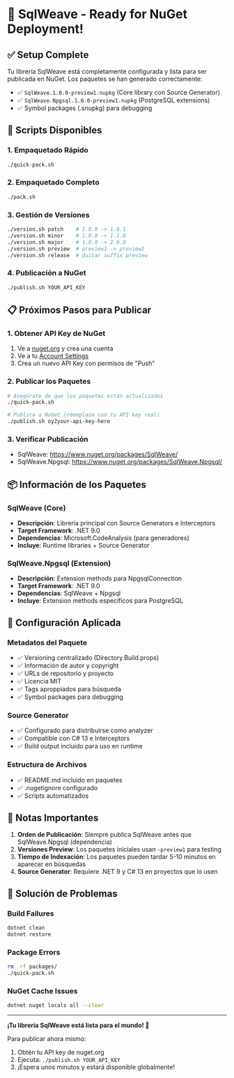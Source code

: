 # 🚀 SqlWeave - Ready for NuGet Deployment!

## ✅ Setup Complete

Tu librería SqlWeave está completamente configurada y lista para ser publicada en NuGet. Los paquetes se han generado correctamente:

- ✅ `SqlWeave.1.0.0-preview1.nupkg` (Core library con Source Generator)
- ✅ `SqlWeave.Npgsql.1.0.0-preview1.nupkg` (PostgreSQL extensions)
- ✅ Symbol packages (.snupkg) para debugging

## 🔧 Scripts Disponibles

### 1. Empaquetado Rápido
```bash
./quick-pack.sh
```

### 2. Empaquetado Completo  
```bash
./pack.sh
```

### 3. Gestión de Versiones
```bash
./version.sh patch    # 1.0.0 -> 1.0.1
./version.sh minor    # 1.0.0 -> 1.1.0
./version.sh major    # 1.0.0 -> 2.0.0
./version.sh preview  # preview1 -> preview2
./version.sh release  # Quitar suffix preview
```

### 4. Publicación a NuGet
```bash
./publish.sh YOUR_API_KEY
```

## 📋 Próximos Pasos para Publicar

### 1. Obtener API Key de NuGet
1. Ve a [nuget.org](https://www.nuget.org) y crea una cuenta
2. Ve a tu [Account Settings](https://www.nuget.org/account/apikeys)
3. Crea un nuevo API Key con permisos de "Push"

### 2. Publicar los Paquetes
```bash
# Asegúrate de que los paquetes están actualizados
./quick-pack.sh

# Publica a NuGet (reemplaza con tu API key real)
./publish.sh oy2your-api-key-here
```

### 3. Verificar Publicación
- SqlWeave: https://www.nuget.org/packages/SqlWeave/
- SqlWeave.Npgsql: https://www.nuget.org/packages/SqlWeave.Npgsql/

## 📦 Información de los Paquetes

### SqlWeave (Core)
- **Descripción**: Librería principal con Source Generators e Interceptors
- **Target Framework**: .NET 9.0
- **Dependencias**: Microsoft.CodeAnalysis (para generadores)
- **Incluye**: Runtime libraries + Source Generator

### SqlWeave.Npgsql (Extension)
- **Descripción**: Extension methods para NpgsqlConnection
- **Target Framework**: .NET 9.0  
- **Dependencias**: SqlWeave + Npgsql
- **Incluye**: Extension methods específicos para PostgreSQL

## 🔧 Configuración Aplicada

### Metadatos del Paquete
- ✅ Versioning centralizado (Directory.Build.props)
- ✅ Información de autor y copyright
- ✅ URLs de repositorio y proyecto
- ✅ Licencia MIT
- ✅ Tags aproppiados para búsqueda
- ✅ Symbol packages para debugging

### Source Generator
- ✅ Configurado para distribuirse como analyzer
- ✅ Compatible con C# 13 e Interceptors
- ✅ Build output incluido para uso en runtime

### Estructura de Archivos
- ✅ README.md incluido en paquetes
- ✅ .nugetignore configurado
- ✅ Scripts automatizados

## 🚨 Notas Importantes

1. **Orden de Publicación**: Siempre publica SqlWeave antes que SqlWeave.Npgsql (dependencia)
2. **Versiones Preview**: Los paquetes iniciales usan `-preview1` para testing
3. **Tiempo de Indexación**: Los paquetes pueden tardar 5-10 minutos en aparecer en búsquedas
4. **Source Generator**: Requiere .NET 9 y C# 13 en proyectos que lo usen

## 🐛 Solución de Problemas

### Build Failures
```bash
dotnet clean
dotnet restore
```

### Package Errors
```bash
rm -rf packages/
./quick-pack.sh
```

### NuGet Cache Issues
```bash
dotnet nuget locals all --clear
```

---

**¡Tu librería SqlWeave está lista para el mundo! 🎉**

Para publicar ahora mismo:
1. Obtén tu API key de nuget.org
2. Ejecuta: `./publish.sh YOUR_API_KEY`
3. ¡Espera unos minutos y estará disponible globalmente!
